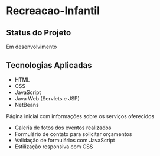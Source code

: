 # Recreacao-Infantil

## Status do Projeto
Em desenvolvimento

## Tecnologias Aplicadas
- HTML
- CSS
- JavaScript
- Java Web (Servlets e JSP)
- NetBeans


Página inicial com informações sobre os serviços oferecidos
- Galeria de fotos dos eventos realizados
- Formulário de contato para solicitar orçamentos
- Validação de formulários com JavaScript
- Estilização responsiva com CSS
